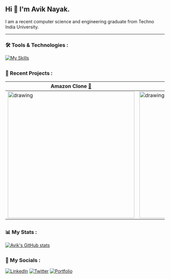 ## Hi 👋 I'm Avik Nayak.


I am a recent computer science and engineering graduate from Techno India University.

---

### 🛠️ Tools & Technologies :
[![My Skills](https://skillicons.dev/icons?i=cpp,js,html,css,react,redux,tailwind,styledcomponents,sass,git,github,md,vscode)](https://skillicons.dev)

##




### 📅 Recent Projects :

| Amazon Clone [🔗](https://github.com/AvikNayak22/Amazon-clone) | Google Search Clone [🔗](https://github.com/AvikNayak22/google-clone)  | React Invoice Generator  [🔗](https://github.com/AvikNayak22/React-Invoice) |
| ----------------------------------- | ----------------------------------- | ------------------------------------------- |
|<img src="https://github.com/AvikNayak22/AvikNayak22/assets/110925067/a219860d-70c6-48fd-944b-327b57e5862e" alt="drawing" width="400"/> | <img src="https://github.com/AvikNayak22/AvikNayak22/assets/110925067/03d07e89-8b18-4f2c-a9d7-70f5cfe1637e" alt="drawing" width="400"/> | <img src="https://github.com/AvikNayak22/AvikNayak22/assets/110925067/3257a444-29d9-4c90-a7d2-35510007f617" alt="drawing" width="400"/> |



##


### 📊 My Stats :
[![Avik's GitHub stats](https://github-readme-stats.vercel.app/api?username=AvikNayak22&show_icons=true&theme=dark)](https://github.com/AvikNayak22/github-readme-stats)

##

### 📱 My Socials :

[![LinkedIn](https://img.shields.io/badge/LinkedIn-0077B5?style=for-the-badge&logo=linkedin&logoColor=white)](https://www.linkedin.com/in/avik-nayak-50b667222/)
[![Twitter](https://img.shields.io/badge/Twitter-1DA1F2?style=for-the-badge&logo=twitter&logoColor=white)](https://twitter.com/__AvikNayak__)
[![Portfolio](https://img.shields.io/badge/website-000000?style=for-the-badge&logo=About.me&logoColor=white)](https://devfolio-seven.vercel.app/)



